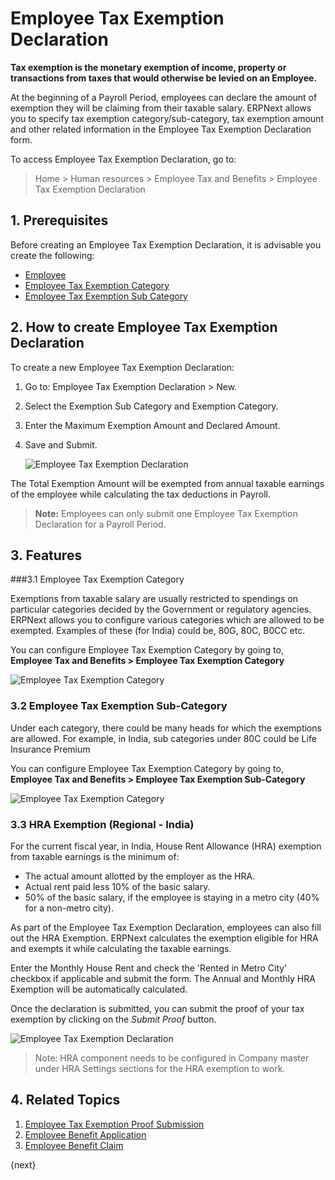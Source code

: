 <!-- add-breadcrumbs -->
# Employee Tax Exemption Declaration

**Tax exemption is the monetary exemption of income, property or transactions from taxes that would otherwise be levied on an Employee.**

At the beginning of a Payroll Period, employees can declare the amount of exemption they will be claiming from their taxable salary. ERPNext allows you to specify tax exemption category/sub-category, tax exemption amount and other related information in the Employee Tax Exemption Declaration form.


To access Employee Tax Exemption Declaration, go to:

> Home > Human resources > Employee Tax and Benefits > Employee Tax Exemption Declaration


## 1. Prerequisites

Before creating an Employee Tax Exemption Declaration, it is advisable you create the following:

* [Employee](/docs/v12/user/manual/en/human-resources/employee)
* [Employee Tax Exemption Category](#31-employee-tax-exemption-category)
* [Employee Tax Exemption Sub Category](#32-employee-tax-exemption-category)


## 2. How to create Employee Tax Exemption Declaration

To create a new Employee Tax Exemption Declaration:

1. Go to: Employee Tax Exemption Declaration > New.
1. Select the Exemption Sub Category and Exemption Category.
1. Enter the Maximum Exemption Amount and Declared Amount.
1. Save and Submit.

    <img class="screenshot" alt="Employee Tax Exemption Declaration" src="{{docs_base_url}}/assets/img/human-resources/employee-tax-exemption-declaration.png">

The Total Exemption Amount will be exempted from annual taxable earnings of the employee while calculating the tax deductions in Payroll.

> **Note:** Employees can only submit one Employee Tax Exemption Declaration for a Payroll Period.

## 3. Features

###3.1 Employee Tax Exemption Category

Exemptions from taxable salary are usually restricted to spendings on particular categories decided by the Government or regulatory agencies. ERPNext allows you to configure various categories which are allowed to be exempted. Examples of these (for India) could be, 80G, 80C, B0CC etc.

You can configure Employee Tax Exemption Category by going to, **Employee Tax and Benefits > Employee Tax Exemption Category**

 <img class="screenshot" alt="Employee Tax Exemption Category" src="{{docs_base_url}}/assets/img/human-resources/employee-tax-exemption-sub-category1.png">


### 3.2 Employee Tax Exemption Sub-Category

Under each category, there could be many heads for which the exemptions are allowed. For example, in India, sub categories under 80C could be Life Insurance Premium

You can configure Employee Tax Exemption Category by going to, **Employee Tax and Benefits > Employee Tax Exemption Sub-Category**

 <img class="screenshot" alt="Employee Tax Exemption Category" src="{{docs_base_url}}/assets/img/human-resources/employee-tax-exemption-category1.png">


### 3.3 HRA Exemption (Regional - India)

For the current fiscal year, in India, House Rent Allowance (HRA) exemption from taxable earnings is the minimum of:

* The actual amount allotted by the employer as the HRA.
* Actual rent paid less 10% of the basic salary.
* 50% of the basic salary, if the employee is staying in a metro city (40% for a non-metro city).

As part of the Employee Tax Exemption Declaration, employees can also fill out the HRA Exemption. ERPNext calculates the exemption eligible for HRA and exempts it while calculating the taxable earnings.

Enter the Monthly House Rent and check the 'Rented in Metro City' checkbox if applicable and submit the form. The Annual and Monthly HRA Exemption will be automatically calculated.

Once the declaration is submitted, you can submit the proof of your tax exemption by clicking on the _Submit Proof_ button.


<img class="screenshot" alt="Employee Tax Exemption Declaration" src="{{docs_base_url}}/assets/img/human-resources/hra-exemption.png">

> Note: HRA component needs to be configured in Company master under HRA Settings sections for the HRA exemption to work.


## 4. Related Topics

1. [Employee Tax Exemption Proof Submission](/docs/v12/user/manual/en/human-resources/employee-tax-exemption-proof-submission)
1. [Employee Benefit Application](/docs/v12/user/manual/en/human-resources/employee-benefit-application)
1. [Employee Benefit Claim](/docs/v12/user/manual/en/human-resources/employee-benefit-claim)

{next}
